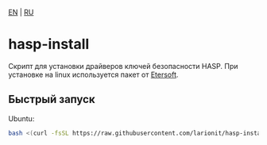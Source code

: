 [EN] | [RU]

[EN]: https://github.com/larionit/hasp-install/blob/dev/README.md
[RU]: https://github.com/larionit/hasp-install/blob/dev/ru/README.md

# hasp-install

Скрипт для установки драйверов ключей безопасности HASP. При установке на linux используется пакет от [Etersoft](https://wiki.etersoft.ru/HASP).

## Быстрый запуск

Ubuntu:

``` bash
bash <(curl -fsSL https://raw.githubusercontent.com/larionit/hasp-install/dev/ru/setup.sh)
```